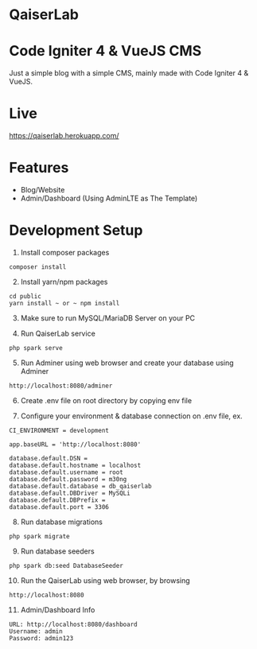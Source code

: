# QaiserLab
# Code Igniter 4 & VueJS CMS

Just a simple blog with a simple CMS, mainly made with Code Igniter 4 & VueJS.

# Live
https://qaiserlab.herokuapp.com/

# Features

- Blog/Website
- Admin/Dashboard (Using AdminLTE as The Template)

# Development Setup

1. Install composer packages

```
composer install
```

2. Install yarn/npm packages

```
cd public
yarn install ~ or ~ npm install
```

3. Make sure to run MySQL/MariaDB Server on your PC

4. Run QaiserLab service

```
php spark serve
```

5. Run Adminer using web browser and create your database using Adminer

```
http://localhost:8080/adminer
```

6. Create .env file on root directory by copying env file

7. Configure your environment & database connection on .env file, ex.

```
CI_ENVIRONMENT = development

app.baseURL = 'http://localhost:8080'

database.default.DSN = 
database.default.hostname = localhost
database.default.username = root
database.default.password = m30ng
database.default.database = db_qaiserlab
database.default.DBDriver = MySQLi
database.default.DBPrefix =
database.default.port = 3306
```

8. Run database migrations

```
php spark migrate
```

9. Run database seeders

```
php spark db:seed DatabaseSeeder
```

10. Run the QaiserLab using web browser, by browsing

```
http://localhost:8080
```

11. Admin/Dashboard Info

```
URL: http://localhost:8080/dashboard
Username: admin
Password: admin123
```
